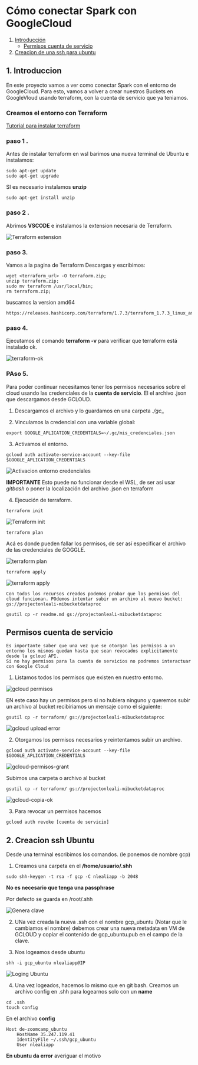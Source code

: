 # Cómo conectar Spark con GoogleCloud

1. [Introducción](##1.-Introduccion)
    - [Permisos cuenta de servicio](#.-permisos-cuenta-de-servicio)
2. [Creacion de una ssh para ubuntu](#2.-creacion-ssh-ubuntu)


## 1. Introduccion

En este proyecto vamos a ver como conectar Spark con el entorno de GoogleCloud.
Para esto, vamos a volver a crear nuestros Buckets en GoogleVloud usando terraform, con la cuenta de servicio que ya teniamos.

### Creamos el entorno con Terraform

[Tutorial para instalar terraform](https://techcommunity.microsoft.com/t5/azure-developer-community-blog/configuring-terraform-on-windows-10-linux-sub-system/ba-p/393845)

### paso 1 .

Antes de instalar terraform en wsl barimos una nueva terminal de Ubuntu e instalamos:

```shell
sudo apt-get update
sudo apt-get upgrade
```

SI es necesario instalamos __unzip__

```shell
sudo apt-get install unzip
```

### paso 2 .

Abrimos __VSCODE__ e instalamos la extension necesaria de Terraform.

![Terraform extension](./img/terraform-addin-vscode.png)


### paso 3.

Vamos a la pagina de Terraform Descargas y escribimos:

```shell
wget <terraform_url> -O terraform.zip;
unzip terraform.zip;
sudo mv terraform /usr/local/bin;
rm terraform.zip;
```

buscamos la version amd64

```
https://releases.hashicorp.com/terraform/1.7.3/terraform_1.7.3_linux_amd64.zip
```

### paso 4.

Ejecutamos el comando __terraform -v__ para verificar que terraform está instalado ok.

![terraform-ok](./img/terraform-instalacion-ok.png)

### PAso 5.

Para poder continuar necesitamos tener los permisos necesarios sobre el cloud usando las credenciales de la __cuenta de servicio__.
El el archivo .json que descargamos desde GCLOUD.

1. Descargamos el archivo y lo guardamos en una carpeta _./gc__

2. Vinculamos la credencial con una variable global:

```shell
export GOOGLE_APLICATION_CREDENTIALS=~/.gc/mis_credenciales.json
```

3. Activamos el entorno.

```shell
gcloud auth activate-service-account --key-file $GOOGLE_APLICATION_CREDENTIALS
```

![Activacion entorno credenciales](./img/gcloud-activa-account.png)

__IMPORTANTE__ Esto puede no funcionar desde el WSL, de ser así usar _gitbash_ o poner la localización del archivo .json en terraform

4. Ejecución de terraform.

```shell
terraform init
```

![Terraform init](./img/terraform-init.png)

```shell
terraform plan
```

Acá es donde pueden fallar los permisos, de ser así especificar el archivo de las credenciales de GOGGLE.

![terraform plan](./img/terraform-plan.png)

```shell
terraform apply
```

![terraform apply](./img/terraform-apply.png)

```
Con todos los recursos creados podemos probar que los permisos del cloud funcionan. POdemos intentar subir un archivo al nuevo bucket:
gs://projectonleali-mibucketdataproc
```

```shell
gsutil cp -r readme.md gs://projectonleali-mibucketdataproc 
```

## Permisos cuenta de servicio

```
Es importante saber que una vez que se otorgan los permisos a un entorno los mismos quedan hasta que sean revocados explicitamente desde la gcloud API.
Si no hay permisos para la cuenta de servicios no podremos interactuar con Google Cloud
```

1. Listamos todos los permisos que existen en nuestro entorno.


![gcloud permisos](./img/gcloud-permisos-list.png)

EN este caso hay un permisos pero si no hubiera ninguno y queremos subir un archivo al bucket recibiriamos un mensaje como el siguiente:

```
gsutil cp -r terraform/ gs://projectonleali-mibucketdataproc
```

![gcloud upload error](./img/gcloud-upload-sin-permisos.png)

2. Otorgamos los permisos necesarios y reintentamos subir un archivo.

```
gcloud auth activate-service-account --key-file $GOOGLE_APLICATION_CREDENTIALS
```
![gcloud-permisos-grant](./img/gcloud-permisos-grant.png)

Subimos una carpeta o archivo al bucket

```
gsutil cp -r terraform/ gs://projectonleali-mibucketdataproc
```

![gcloud-copia-ok](./img/gcloud-copia-ok.png)


3. Para revocar un permisos hacemos

```
gcloud auth revoke [cuenta de servicio]
```

## 2. Creacion ssh Ubuntu

Desde una terminal escribimos los comandos. (le ponemos de nombre gcp)

1. Creamos una carpeta en el __/home/usuario/.shh__

```shell
sudo shh-keygen -t rsa -f gcp -C nlealiapp -b 2048
```

__No es necesario que tenga una passphrase__

Por defecto se guarda en /root/.shh

![Genera clave](./img/ssh-genera-clave-ubuntu.png)

2. UNa vez creada la nueva .ssh con el nombre gcp_ubuntu (Notar que le cambiamos el nombre) debemos crear una nueva metadata en VM de GCLOUD y copiar el contenido de gcp_ubuntu.pub en el campo de la clave.

3. Nos logeamos desde ubuntu

```
shh -i gcp_ubuntu nlealiapp@IP
```

![Loging Ubuntu](./img/shh-loging-ubuntu.png)

4. Una vez logeados, hacemos lo mismo que en git bash. Creamos un archivo config en .shh para logearnos solo con un __name__

```shell
cd .ssh
touch config
```

En el archivo __config__ 

```
Host de-zoomcamp_ubuntu
	HostName 35.247.119.41
	IdentityFile ~/.ssh/gcp_ubuntu
	User nlealiapp
```

__En ubuntu da error__ averiguar el motivo